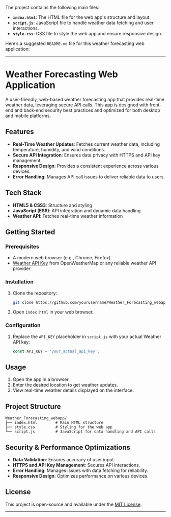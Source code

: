 The project contains the following main files:

- **`index.html`**: The HTML file for the web app's structure and layout.
- **`script.js`**: JavaScript file to handle weather data fetching and user interactions.
- **`style.css`**: CSS file to style the web app and ensure responsive design.

Here’s a suggested `README.md` file for this weather forecasting web application:

---

# Weather Forecasting Web Application

A user-friendly, web-based weather forecasting app that provides real-time weather data, leveraging secure API calls. This app is designed with front-end and back-end security best practices and optimized for both desktop and mobile platforms.

## Features

- **Real-Time Weather Updates**: Fetches current weather data, including temperature, humidity, and wind conditions.
- **Secure API Integration**: Ensures data privacy with HTTPS and API key management.
- **Responsive Design**: Provides a consistent experience across various devices.
- **Error Handling**: Manages API call issues to deliver reliable data to users.

## Tech Stack

- **HTML5 & CSS3**: Structure and styling
- **JavaScript (ES6)**: API integration and dynamic data handling
- **Weather API**: Fetches real-time weather information

## Getting Started

### Prerequisites

- A modern web browser (e.g., Chrome, Firefox)
- [Weather API Key](https://openweathermap.org/api) from OpenWeatherMap or any reliable weather API provider.

### Installation

1. Clone the repository:
   ```bash
   git clone https://github.com/yourusername/Weather_Forecasting_webapp.git
   ```
2. Open `index.html` in your web browser.

### Configuration

1. Replace the `API_KEY` placeholder in `script.js` with your actual Weather API key:
   ```javascript
   const API_KEY = 'your_actual_api_key';
   ```

## Usage

1. Open the app in a browser.
2. Enter the desired location to get weather updates.
3. View real-time weather details displayed on the interface.

## Project Structure

```plaintext
Weather_Forecasting_webapp/
├── index.html        # Main HTML structure
├── style.css         # Styling for the web app
└── script.js         # JavaScript for data handling and API calls
```

## Security & Performance Optimizations

- **Data Validation**: Ensures accuracy of user input.
- **HTTPS and API Key Management**: Secures API interactions.
- **Error Handling**: Manages issues with data fetching for reliability.
- **Responsive Design**: Optimizes performance on various devices.

## License

This project is open-source and available under the [MIT License](LICENSE).

---
